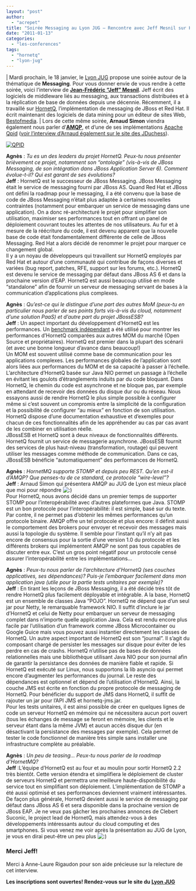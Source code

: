 ```yaml
---
layout: "post"
author: 
  - "acrepet"
title: "Soirée Messaging au Lyon JUG – Rencontre avec Jeff Mesnil sur HornetQ"
date: "2011-01-13"
categories: 
  - "les-conferences"
tags: 
  - "hornetq"
  - "lyon-jug"
---
```


| Mardi prochain, le 18 janvier, le [Lyon JUG](http://www.lyonjug.org) propose une soirée autour de la thématique de **Messaging**. Pour vous donner envie de vous rendre à cette soirée, voici l’interview de **[Jean-Frédéric “Jeff” Mesnil](http://jmesnil.net/weblog/)**. Jeff écrit des logiciels de middleware liés au messaging, aux transactions distribuées et à la réplication de base de données depuis une décennie. Récemment, il a travaillé sur [HornetQ](http://www.jboss.org/hornetq), l’implémentation de messaging de JBoss et Red Hat. Il écrit maintenant des logiciels de data mining pour un éditeur de sites Web, [Bestofmedia](http://www.bestofmedia.com/).   |
Lors de cette même soirée, **Arnaud Simon** viendra également nous parler d’**[AMQP](http://www.amqp.org/)**, et d’une de ses implémentations [Apache Qpid](http://qpid.apache.org/) ([voir l’interview d’Arnaud également sur le site des JDuchess](http://jduchess.org/duchess-france/blog/soiree-messaging-au-lyon-jug-rencontre-avec-arnaud-simon-de-redhat/)).

[![QPID](/assets/2011/01/2011-01-13-soiree-messaging-au-lyon-jug-rencontre-avec-jeff-mesnil-sur-hornetq/hornetQ_logo_450px.png)](http://www.jboss.org/hornetq)

**Agnès** : _Tu es un des leaders du projet HornetQ. Peux-tu nous présenter brièvement ce projet, notamment son “ontologie” (vis-à-vis de JBoss Messaging, de son intégration dans JBoss Application Server 6). Comment évolue-t-il? Qui est garant de ses évolutions?_  
**Jeff** : HornetQ est le successeur de JBoss Messaging. JBoss Messaging était le service de messaging fourni par JBoss AS. Quand Red Hat et JBoss ont défini la roadmap pour le messaging, il a été convenu que la base de code de JBoss Messaging n’était plus adaptée à certaines nouvelles contraintes (notamment pour embarquer un service de messaging dans une application). On a donc ré-architecturé le projet pour simplifier son utilisation, maximiser ses performances tout en offrant un panel de déploiement couvrant toutes les attentes de nos utilisateurs. Au fur et à mesure de la réécriture du code, il est devenu apparent que la nouvelle base de code était fondamentalement différente de celle de JBoss Messaging. Red Hat a alors décidé de renommer le projet pour marquer ce changement global.  
Il y a un noyau de développeurs qui travaillent sur HornetQ employés par Red Hat et autour d’une communauté qui contribue de façons diverses et variées (bug report, patches, RFE, support sur les forums, etc.). HornetQ est devenu le service de messaging par défaut dans JBoss AS 6 et dans la prochaine version d’EAP. HornetQ est aussi beaucoup utilisé en mode “standalone” afin de fournir un serveur de messaging servant de bases à la communication d’applications plus complexes.

**Agnès** : _Qu’est-ce qui le distingue d’une part des autres MoM (peux-tu en particulier nous parler de ses points forts vis-à-vis du cloud, notamment d’une solution PaaS) et d’autre part du projet JBossESB?_  
**Jeff** : Un aspect important du développement d’HornetQ est les performances. Un [benchmark indépendant](http://www.spec.org/jms2007/results/jms2007.html) a été utilisé pour montrer les performances d’HornetQ comparées aux autres MOM du marché (Open Source et propriétaires). HornetQ est premier dans la plupart des scénarii (et avec une bonne longueur d’avance dans beaucoup!)  
Un MOM est souvent utilisé comme base de communication pour les applications complexes. Les performances globales de l’application sont alors liées aux performances du MOM et de sa capacité à passer à l’échelle.  
L’architecture d’HornetQ basée sur Java NIO permet un passage à l’échelle en évitant les goulots d’étranglements induits par du code bloquant. Dans HornetQ, le chemin du code est asynchrone et ne bloque pas, par exemple en attendant de recevoir des données du disque dur ou du réseau. Nous essayons aussi de rendre HornetQ le plus simple possible à configurer même si c’est souvent un compromis entre la simplicité de la configuration et la possibilité de configurer “au mieux” en fonction de son utilisation. HornetQ dispose d’une documentation exhaustive et d’exemples pour chacun de ces fonctionnalités afin de les appréhender au cas par cas avant de les combiner en utilisation réelle.  
JBossESB et HornetQ sont à deux niveaux de fonctionnalités différents. HornetQ fournit un service de messagerie asynchrone. JBossESB fournit des services de plus haut-niveau (transformation, routage) qui peuvent utiliser les messages comme méthode de communication. Dans ce cas, JBossESB bénéficie “automatiquement” des performances de HornetQ.

**Agnès** : _HornetMQ supporte STOMP et depuis peu REST. Qu’en est-il d’AMQP? Que penses-tu de ce standard, ce protocole “wire-level”?_  
**Jeff** : Arnaud Simon qui présentera AMQP au JUG de Lyon est mieux placé que moi pour répondre ![:)](http://jduchess.org/duchess-france/wp-includes/images/smilies/icon_smile.gif)  
Pour HornetQ, nous avons décidé dans un premier temps de supporter STOMP pour l’interopérabilité avec d’autres plateformes que Java. STOMP est un bon protocole pour l’interopérabilité: il est simple, basé sur du texte. Par contre, il ne permet pas d’obtenir les mêmes performances qu’un protocole binaire. AMQP offre un tel protocole et plus encore: il définit aussi le comportement des brokers pour envoyer et recevoir des messages mais aussi la topologie du système. Il semble pour l’instant qu’il n’y ait pas encore de consensus pour la sortie d’une version 1.0 du protocole et les différents brokers qui implémentent AMQP ne sont pas tous capables de discuter entre eux. C’est un gros point négatif pour un protocole censé assurer l’interopérabilité entre les implémentations…

**Agnès** : _Peux-tu nous parler de l’architecture d’HornetQ (ses couches applicatives, ses dépendances)? Puis-je l’embarquer facilement dans mon application java (utile pour la partie tests unitaires par exemple)?_  
**Jeff** : En tirant les leçons de JBoss Messaging, il a été décidé très tôt de rendre HornetQ plus facilement déployable et intégrable. A la base, HornetQ est un ensemble de classes Java “POJO”. HornetQ ne dépend que d’un seul jar pour Netty, le remarquable framework NIO. Il suffit d’inclure le jar d’HornetQ et celui de Netty pour embarquer un serveur de messaging complet dans n’importe quelle application Java. Cela est rendu encore plus facile par l’utilisation d’un framework comme JBoss Microcontainer ou Google Guice mais vous pouvez aussi instantier directement les classes de HornetQ. Un autre aspect important de HornetQ est son “journal”. Il s’agit du composant chargé de persister les messages sur disque pour éviter de les perdre en cas de crashs. HornetQ n’utilise pas de bases de données relationnelles mais une bibliothèque utilisant Java NIO pour son journal afin de garantir la persistance des données de manière fiable et rapide. Si HornetQ est exécuté sur Linux, nous supportons la lib asyncio qui permet encore d’augmenter les performances du journal. Le reste des dépendances est optionnel et dépend de l’utilisation d’HornetQ. Ainsi, la couche JMS est écrite en fonction du propre protocole de messaging de HornetQ. Pour bénéficier du support de JMS dans HornetQ, il suffit de rajouter un jar pour l’API JMS et hornetq-jms.jar.  
Pour les tests unitaires, il est ainsi possible de créer en quelques lignes de code un serveur HornetQ en mémoire qui ne nécessitera aucun port ouvert (tous les échanges de message se feront en mémoire, les clients et le serveur étant dans la même JVM) et aucun accès disque dur (en désactivant la persistance des messages par exemple). Cela permet de tester le code fonctionnel de manière très simple sans installer une infrastructure complète au préalable.

**Agnès** : _Un peu de teasing… Peux-tu nous parler de la roadmap d’HornetMQ?_  
**Jeff** :L’équipe d’HornetQ est au four et au moulin pour sortir HornetQ 2.2 très bientôt. Cette version étendra et simplifiera le déploiement de cluster de serveurs HornetQ et permettra une meilleure haute-disponibilité du service tout en simplifiant son déploiement. L’implémentation de STOMP a été aussi optimisé et ses performances deviennent vraiment intéressantes. De façon plus générale, HornetQ devient aussi le service de messaging par défaut dans JBoss AS 6 et sera disponible dans la prochaine version de JBoss EAP. Je ne veux pas gâcher les prochaines annonces de Clebert Suconic, le project lead de HornetQ, mais attendez-vous à des développements intéressants autour du cloud computing et des smartphones. Si vous venez me voir après la présentation au JUG de Lyon, je vous en dirai peut-être un peu plus ![:)](http://jduchess.org/duchess-france/wp-includes/images/smilies/icon_smile.gif)

### **Merci Jeff!**

Merci à Anne-Laure Rigaudon pour son aide précieuse sur la relecture de cet interview.

**Les inscriptions sont ouvertes! Rendez-vous sur le site du [Lyon JUG](http://www.lyonjug.org/evenements/messaging)**
